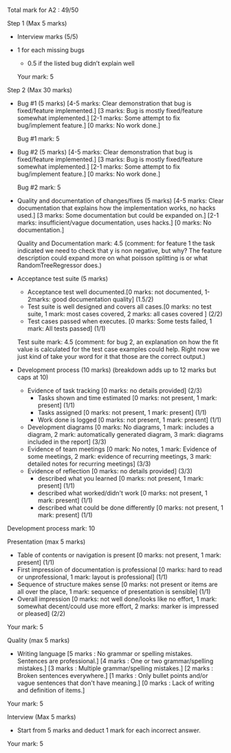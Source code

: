 Total mark for A2 : 49/50   



Step 1 (Max 5 marks)
- Interview marks (5/5)
- 1 for each missing bugs
   - 0.5 if the listed bug didn’t explain well

  Your mark: 5


Step 2 (Max 30 marks)

- Bug #1 (5 marks)
  [4-5 marks: Clear demonstration that bug is fixed/feature implemented.]
  [3 marks: Bug is mostly fixed/feature somewhat implemented.]
  [2-1 marks: Some attempt to fix bug/implement feature.]
  [0 marks: No work done.]

  Bug #1 mark: 5

- Bug #2 (5 marks)
  [4-5 marks: Clear demonstration that bug is fixed/feature implemented.]
  [3 marks: Bug is mostly fixed/feature somewhat implemented.]
  [2-1 marks: Some attempt to fix bug/implement feature.]
  [0 marks: No work done.]

  Bug #2 mark: 5

- Quality and documentation of changes/fixes (5 marks)
  [4-5 marks: Clear documentation that explains how the implementation works, no hacks used.]
  [3 marks: Some documentation but could be expanded on.]
  [2-1 marks: insufficient/vague documentation, uses hacks.]
  [0 marks: No documentation.]

  Quality and Documentation mark: 4.5 (comment: for feature 1 the task indicated we need to check that y is non negative, but why? The feature description could expand more on what poisson splitting is or what RandomTreeRegressor does.)

- Acceptance test suite (5 marks)
  - Acceptance test well documented.[0 marks: not documented, 1-2marks: good documentation quality] (1.5/2)
  - Test suite is well designed and covers all cases.[0 marks: no test suite, 1 mark: most cases covered, 2 marks: all cases covered ] (2/2)
  - Test cases passed when executes. [0 marks: Some tests failed, 1 mark: All tests passed] (1/1)
 
  Test suite mark: 4.5 (comment: for bug 2, an explanation on how the fit value is calculated for the test case examples could help. Right now we just kind of take your word for it that those are the correct output.)

- Development process (10 marks) (breakdown adds up to 12 marks but caps at 10)
  - Evidence of task tracking [0 marks: no details provided] (2/3)
	- Tasks shown and time estimated [0 marks: not present, 1 mark: present] (1/1)
	- Tasks assigned [0 marks: not present, 1 mark: present] (1/1)
	- Work done is logged [0 marks: not present, 1 mark: present] (1/1)
  - Development diagrams [0 marks: No diagrams, 1 mark: includes a diagram, 2 mark: automatically generated diagram, 3 mark: diagrams included in the report] (3/3)
  - Evidence of team meetings [0 mark: No notes, 1 mark: Evidence of some meetings, 2 mark: evidence of recurring meetings, 3 mark: detailed notes for recurring meetings] (3/3)
  - Evidence of reflection [0 marks: no details provided] (3/3)
	- described what you learned [0 marks: not present, 1 mark: present] (1/1)
	- described what worked/didn't work [0 marks: not present, 1 mark: present] (1/1)
	- described what could be done differently [0 marks: not present, 1 mark: present] (1/1)


Development process mark: 10



Presentation (max 5 marks)
   - Table of contents or navigation is present [0 marks: not present, 1 mark: present] (1/1)
   - First impression of documentation is professional [0 marks: hard to read or unprofessional, 1 mark: layout is professional] (1/1)
   - Sequence of structure makes sense [0 marks: not present or items are all over the place, 1 mark: sequence of presentation is sensible] (1/1)
   - Overall impression [0 marks: not well done/looks like no effort, 1 mark: somewhat decent/could use more effort, 2 marks: marker is impressed or pleased] (2/2)
	
   Your mark: 5



Quality (max 5 marks)
  - Writing language
    [5 marks : No grammar or spelling mistakes. Sentences are professional.]
    [4 marks : One or two grammar/spelling mistakes.]
    [3 marks : Multiple grammar/spelling mistakes.]
    [2 marks : Broken sentences everywhere.]
    [1 marks : Only bullet points and/or vague sentences that don't have meaning.]
    [0 marks : Lack of writing and definition of items.]

   Your mark: 5



Interview (Max 5 marks)
- Start from 5 marks and deduct 1 mark for each incorrect answer.

Your mark: 5
